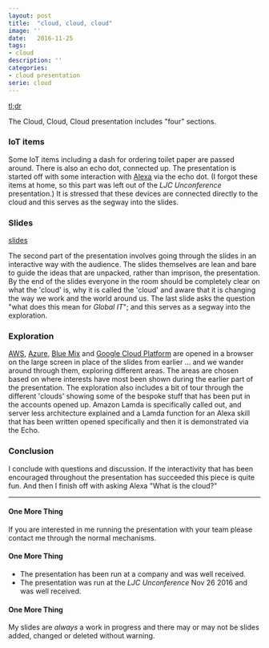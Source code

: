 ```yaml
---
layout: post
title:  "cloud, cloud, cloud"
image: ''
date:   2016-11-25
tags:
- cloud
description: ''
categories:
- cloud presentation
serie: cloud
---
```

[tl;dr][2]


The Cloud, Cloud, Cloud presentation includes "four" sections.

### IoT items
Some IoT items including a dash for ordering toilet paper are passed around.
There is also an echo dot, connected up.
The presentation is started off with some interaction with [Alexa][1] via the echo dot.
(I forgot these items at home, so this part was left out of the *LJC Unconference* presentation.) 
It is stressed that these devices are connected directly to the cloud and this serves as the segway into the slides.


### Slides
[slides][2]


The second part of the presentation involves going through the slides in an interactive way with the audience. 
The slides themselves are lean and bare to guide the ideas that are unpacked, rather than imprison, the presentation. 
By the end of the slides everyone in the room should be completely clear on what the 'cloud' is, why it is called the 'cloud' and
aware that it is changing the way we work and the world around us. 
The last slide asks the question "what does this mean for *Global IT*"; and this serves as a segway into the exploration.


### Exploration
[AWS][3], [Azure][4], [Blue Mix][5] and [Google Cloud Platform][6] are opened in a browser on the large screen in place of the slides from earlier ... 
and we wander around through them, exploring different areas. The areas are chosen based on where interests have most been shown during the earlier part 
of the presentation.
The exploration also includes a bit of tour through the different 'clouds' showing some of the bespoke stuff that has been put in the accounts opened up.
Amazon Lamda is specifically called out, and server less architecture explained and a Lamda function for an Alexa skill that has been written opened specifically 
and then it is demonstrated via the Echo.


### Conclusion
I conclude with questions and discussion. If the interactivity that has been encouraged throughout the presentation has succeeded this piece is quite fun.
And then I finish off with asking Alexa "What is the cloud?"

---


#### One More Thing
If you are interested in me running the presentation with your team please contact me through the normal mechanisms.

#### One More Thing
* The presentation has been run at a company and was well received.
* The presentation was run at the *LJC Unconference* Nov 26 2016 and was well received. 

#### One More Thing
My slides are *always* a work in progress and there may or may not be slides added, changed or deleted without warning.

[1]: https://en.wikipedia.org/wiki/Amazon_Echo 
[2]: https://docs.google.com/presentation/d/1bzUkWtEm-0mwCt5KAgFOxwurEICIbfecFGG39ow5yYI/edit#slide=id.gd251bb473_0_681
[3]: https://aws.amazon.com/console/
[4]: https://portal.azure.com/
[5]: https://new-console.eu-gb.bluemix.net
[6]: https://cloud.google.com

<!--  LocalWords:  Alexa Lamda segway
 -->
